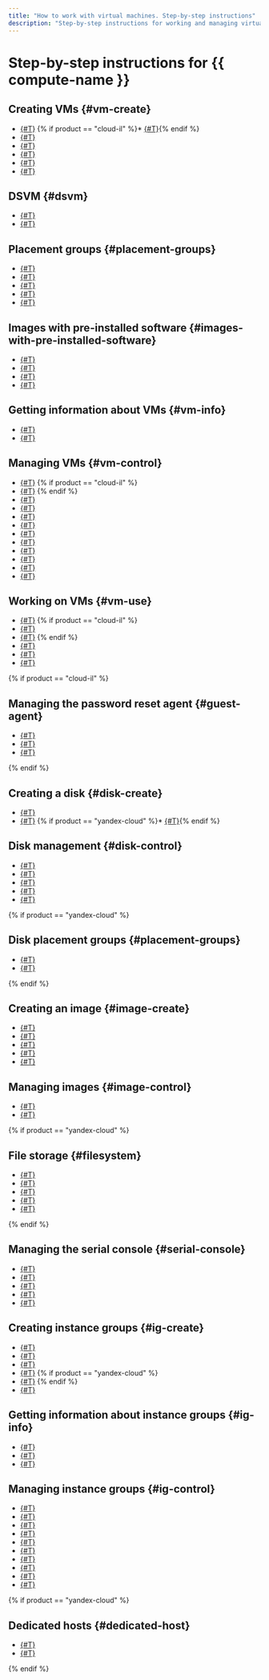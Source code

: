 ```yaml
---
title: "How to work with virtual machines. Step-by-step instructions"
description: "Step-by-step instructions for working and managing virtual machines in the Yandex Cloud. From the article you will learn how to create virtual machines, manage resources, connect to them using SSH, RDP and PowerShell. Learn more about working with disks, images and hosts."
---
```


# Step-by-step instructions for {{ compute-name }}

## Creating VMs {#vm-create}

* [{#T}](vm-create/create-linux-vm.md)
{% if product == "cloud-il" %}* [{#T}](vm-create/create-windows-vm.md){% endif %}
* [{#T}](vm-create/create-from-disks.md)
* [{#T}](vm-create/create-from-snapshots.md)
* [{#T}](vm-create/create-from-user-image.md)
* [{#T}](vm-create/create-vm-with-gpu.md)
* [{#T}](vm-create/create-preemptible-vm.md)

## DSVM {#dsvm}

* [{#T}](dsvm/index.md)
* [{#T}](dsvm/quickstart.md)

## Placement groups {#placement-groups}

* [{#T}](placement-groups/create.md)
* [{#T}](placement-groups/delete.md)
* [{#T}](placement-groups/create-vm-in-pg.md)
* [{#T}](placement-groups/add-vm.md)
* [{#T}](placement-groups/delete-vm.md)

## Images with pre-installed software {#images-with-pre-installed-software}

* [{#T}](images-with-pre-installed-software/create.md)
* [{#T}](images-with-pre-installed-software/setup.md)
* [{#T}](images-with-pre-installed-software/operate.md)
* [{#T}](images-with-pre-installed-software/get-list.md)

## Getting information about VMs {#vm-info}

* [{#T}](vm-info/get-info.md)
* [{#T}](vm-info/get-serial-port-output.md)

## Managing VMs {#vm-control}

* [{#T}](vm-control/vm-stop-and-start.md)
{% if product == "cloud-il" %}
* [{#T}](vm-control/vm-reset-password.md)
{% endif %}
* [{#T}](vm-control/vm-attach-disk.md)
* [{#T}](vm-control/vm-detach-disk.md)
* [{#T}](vm-control/vm-change-zone.md)
* [{#T}](vm-control/vm-change-folder.md)
* [{#T}](vm-control/vm-attach-public-ip.md)
* [{#T}](vm-control/vm-detach-public-ip.md)
* [{#T}](vm-control/vm-set-static-ip.md)
* [{#T}](vm-control/vm-update.md)
* [{#T}](vm-control/vm-update-resources.md)
* [{#T}](vm-control/vm-delete.md)

## Working on VMs {#vm-use}

* [{#T}](vm-connect/ssh.md)
{% if product == "cloud-il" %}
* [{#T}](vm-connect/rdp.md)
* [{#T}](vm-connect/powershell.md)
{% endif %}
* [{#T}](vm-connect/auth-inside-vm.md)
* [{#T}](vm-operate/install-nvidia-drivers.md)
* [{#T}](vm-connect/recovery-access.md)

{% if product == "cloud-il" %}

## Managing the password reset agent {#guest-agent}

* [{#T}](vm-guest-agent/check.md)
* [{#T}](vm-guest-agent/install.md)
* [{#T}](vm-guest-agent/uninstall.md)

{% endif %}

## Creating a disk {#disk-create}

* [{#T}](disk-create/empty.md)
* [{#T}](disk-create/empty-disk-blocksize.md)
{% if product == "yandex-cloud" %}* [{#T}](disk-create/nonreplicated.md){% endif %}

## Disk management {#disk-control}

* [{#T}](disk-control/create-snapshot.md)
* [{#T}](disk-control/update.md)
* [{#T}](disk-control/disk-change-folder.md)
* [{#T}](disk-control/delete.md)
* [{#T}](snapshot-control/delete.md)

{% if product == "yandex-cloud" %}

## Disk placement groups {#placement-groups}

* [{#T}](disk-placement-groups/create.md)
* [{#T}](disk-placement-groups/remove-disk.md)

{% endif %}

## Creating an image {#image-create}

* [{#T}](image-create/custom-image.md)
* [{#T}](image-create/upload.md)
* [{#T}](image-create/create-from-disk.md)
* [{#T}](image-create/create-from-snapshot.md)
* [{#T}](image-create/create-from-image.md)

## Managing images {#image-control}

* [{#T}](image-control/get-list.md)
* [{#T}](image-control/delete.md)

{% if product == "yandex-cloud" %}

## File storage {#filesystem}

* [{#T}](filesystem/create.md)
* [{#T}](filesystem/attach-to-vm.md)
* [{#T}](filesystem/detach-from-vm.md)
* [{#T}](filesystem/update.md)
* [{#T}](filesystem/delete.md)

{% endif %}

## Managing the serial console {#serial-console}

* [{#T}](serial-console/index.md)
* [{#T}](serial-console/connect-ssh.md)
* [{#T}](serial-console/connect-cli.md)
* [{#T}](serial-console/windows-sac.md)
* [{#T}](serial-console/disable.md)

## Creating instance groups {#ig-create}

* [{#T}](instance-groups/create-fixed-group.md)
* [{#T}](instance-groups/create-with-balancer.md)
* [{#T}](instance-groups/create-with-load-balancer.md)
* [{#T}](instance-groups/create-autoscaled-group.md)
{% if product == "yandex-cloud" %}
* [{#T}](instance-groups/create-with-coi.md)
{% endif %}
* [{#T}](instance-groups/create-from-yaml.md)

## Getting information about instance groups {#ig-info}

* [{#T}](instance-groups/get-list.md)
* [{#T}](instance-groups/get-info.md)
* [{#T}](instance-groups/get-list-instances.md)

## Managing instance groups {#ig-control}

* [{#T}](instance-groups/update.md)
* [{#T}](instance-groups/update-from-yaml.md)
* [{#T}](instance-groups/enable-autohealing.md)
* [{#T}](instance-groups/deploy/rolling-update.md)
* [{#T}](instance-groups/deploy/zero-downtime.md)
* [{#T}](instance-groups/pause-processes.md)
* [{#T}](instance-groups/resume-processes.md)
* [{#T}](instance-groups/stop.md)
* [{#T}](instance-groups/start.md)
* [{#T}](instance-groups/delete.md)

{% if product == "yandex-cloud" %}

## Dedicated hosts {#dedicated-host}

* [{#T}](dedicated-host/running-host-group-vms.md)
* [{#T}](dedicated-host/running-host-vms.md)

{% endif %}
